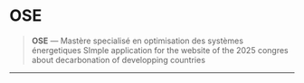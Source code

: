 # OSE

> **OSE** — Mastère specialisé en optimisation des systèmes énergetiques
> SImple application for the website of the 2025 congres about decarbonation of developping countries

---
